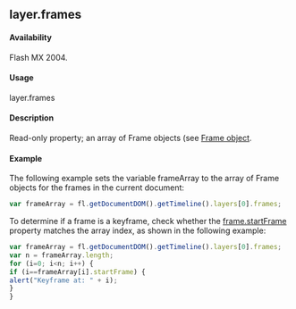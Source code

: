## layer.frames

#### Availability

Flash MX 2004.

#### Usage

layer.frames

#### Description

Read-only property; an array of Frame objects (see [Frame object](../Frame_object/frame_summary.md).

#### Example

The following example sets the variable frameArray to the array of Frame objects for the frames in the current document:

```javascript
var frameArray = fl.getDocumentDOM().getTimeline().layers[0].frames;
```

To determine if a frame is a keyframe, check whether the [frame.startFrame](../Frame_object/frame36.md) property
matches the array index, as shown in the following example:
```javascript
var frameArray = fl.getDocumentDOM().getTimeline().layers[0].frames;
var n = frameArray.length;
for (i=0; i<n; i++) {
if (i==frameArray[i].startFrame) {
alert("Keyframe at: " + i);
}   
}
```